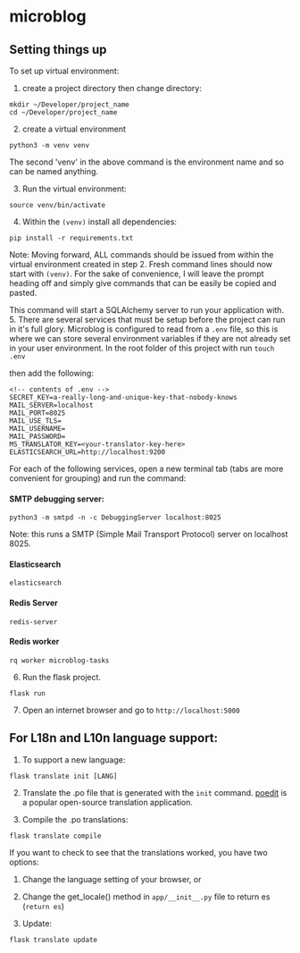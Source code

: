 # microblog
## Setting things up
To set up virtual environment:
1. create a project directory then change directory:

```
mkdir ~/Developer/project_name
cd ~/Developer/project_name
```

2. create a virtual environment

`python3 -m venv venv`

The second 'venv' in the above command is the environment name and so can be named anything.

3. Run the virtual environment:

```
source venv/bin/activate
```

4. Within the `(venv)` install all dependencies:

`pip install -r requirements.txt`

Note: Moving forward, ALL commands should be issued from within the virtual environment created in step 2. Fresh command lines should now start with `(venv)`. For the sake of convenience, I will leave the prompt heading off and simply give commands that can be easily be copied and pasted.


This command will start a SQLAlchemy server to run your application with.
5. There are several services that must be setup before the project can run in it's full glory. Microblog is configured to read from a `.env` file, so this is where we can store several environment variables if they are not already set in your user environment. In the root folder of this project with run
`touch .env`

then add the following:
```
<!-- contents of .env -->
SECRET_KEY=a-really-long-and-unique-key-that-nobody-knows
MAIL_SERVER=localhost
MAIL_PORT=8025
MAIL_USE_TLS=
MAIL_USERNAME=
MAIL_PASSWORD=
MS_TRANSLATOR_KEY=<your-translator-key-here>
ELASTICSEARCH_URL=http://localhost:9200
```

 For each of the following services, open a new terminal tab (tabs are more convenient for grouping) and run the command:
#### SMTP debugging server:
`python3 -m smtpd -n -c DebuggingServer localhost:8025`

Note: this runs a SMTP (Simple Mail Transport Protocol) server on localhost 8025.

#### Elasticsearch
`elasticsearch`

#### Redis Server
`redis-server`

#### Redis worker
`rq worker microblog-tasks`
<!-- TODO: add directions for password reset by e-mail -->

6. Run the flask project.

`flask run`

7. Open an internet browser and go to `http://localhost:5000`

## For L18n and L10n language support:
1. To support a new language:

`flask translate init [LANG]`

2. Translate the .po file that is generated with the `init` command. [poedit](https://poedit.net/) is a popular open-source translation application.

3. Compile the .po translations:

`flask translate compile`

If you want to check to see that the translations worked, you have two options:
  1. Change the language setting of your browser, or
  2. Change the get_locale() method in `app/__init__.py` file to return es (`return es`)

1. Update:

`flask translate update`

